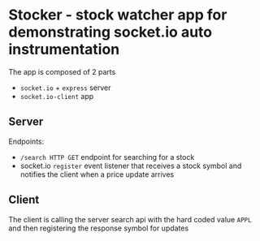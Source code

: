# Stocker - stock watcher app for demonstrating socket.io auto instrumentation

The app is composed of 2 parts

- `socket.io` + `express` server
- `socket.io-client` app

## Server

Endpoints:

- `/search HTTP GET` endpoint for searching for a stock
- socket.io `register` event listener that receives a stock symbol and notifies the client when a price update arrives

## Client

The client is calling the server search api with the hard coded value `APPL` and then registering the response symbol for updates
